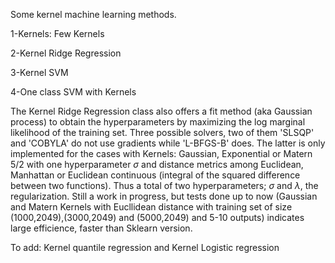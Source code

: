 Some kernel machine learning methods.

  1-Kernels: Few Kernels
  
  2-Kernel Ridge Regression
  
  3-Kernel SVM
  
  4-One class SVM with Kernels

The Kernel Ridge Regression class also offers a fit method (aka Gaussian process) to obtain the hyperparameters
by maximizing the log marginal likelihood of the training set. Three possible solvers, two of them 'SLSQP' and 'COBYLA' do 
not use gradients while 'L-BFGS-B' does. The latter is only implemented for the cases with Kernels: Gaussian, Exponential or Matern 5/2 with one hyperparameter $\sigma$ and distance metrics among Euclidean, Manhattan or Euclidean continuous (integral of the squared difference between two functions). Thus a total of two hyperparameters; $\sigma$ and $\lambda$, the regularization. Still a work in progress, but tests done up to now (Gaussian and Matern Kernels with Eucllidean distance with training set of size (1000,2049),(3000,2049) and (5000,2049) and 5-10 outputs) indicates large efficience, faster than Sklearn version.


To add: Kernel quantile regression and Kernel Logistic regression
